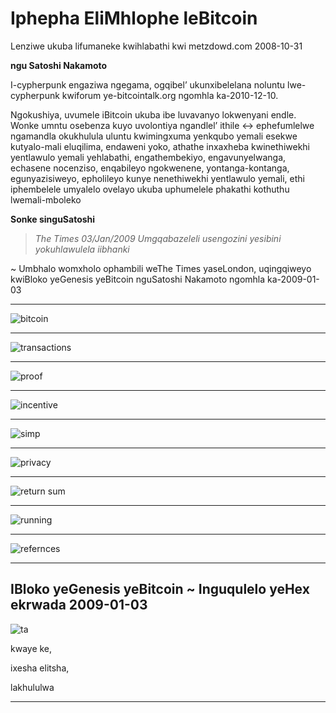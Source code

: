 # Iphepha EliMhlophe leBitcoin
Lenziwe ukuba lifumaneke kwihlabathi kwi metzdowd.com
2008-10-31

**ngu Satoshi Nakamoto**

I-cypherpunk engaziwa ngegama, ogqibel’ ukunxibelelana
noluntu lwe-cypherpunk kwiforum ye-bitcointalk.org
ngomhla ka-2010-12-10.

Ngokushiya, uvumele iBitcoin ukuba ibe luvavanyo lokwenyani
endle. Wonke umntu osebenza kuyo uvolontiya ngandlel’ ithile
<-> ephefumlelwe ngamandla okukhulula uluntu
kwimingxuma yenkqubo yemali esekwe kutyalo-mali eluqilima,
endaweni yoko, athathe inxaxheba kwinethiwekhi yentlawulo yemali yehlabathi, engathembekiyo,
engavunyelwanga, echasene nocenziso, enqabileyo ngokwenene, yontanga-kontanga, egunyazisiweyo,
epholileyo kunye nenethiwekhi yentlawulo yemali, ethi iphembelele umyalelo ovelayo ukuba uphumelele phakathi
kothuthu lwemali-mboleko

**Sonke singuSatoshi**
>*The Times 03/Jan/2009 Umgqabazeleli usengozini
yesibini yokuhlawulela iibhanki*

~ Umbhalo womxholo ophambili weThe Times yaseLondon,
uqingqiweyo kwiBloko yeGenesis yeBitcoin nguSatoshi
Nakamoto ngomhla ka-2009-01-03

---

![bitcoin](figure-034-bitcoin.png)

---

![transactions](figure-035-transactions.png)

---

![proof](figure-036-proof.png)

---

![incentive](figure-037-incentive.png)

---

![simp](figure-038-simp.png)

---
![privacy](figure-039-privacy.png)

---

![return sum](figure-040-return%20sum.png)

---

![running](figure-041-running.png)

---

![refernces](figure-042-refernces.png)

---

## IBloko yeGenesis yeBitcoin ~ Inguqulelo yeHex ekrwada 2009-01-03

![ta](figure-043-ta.png)

kwaye ke,

ixesha elitsha,

lakhululwa

---
